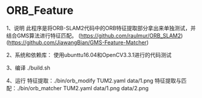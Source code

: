 # ORB_Feature

1、说明
此程序是将ORB-SLAM2代码中的ORB特征提取部分拿出来单独测试，并结合GMS算法进行特征匹配。
(https://github.com/raulmur/ORB_SLAM2)
(https://github.com/JiawangBian/GMS-Feature-Matcher)

2、系统和依赖库：
使用ubunttu16.04和OpenCV3.3.1进行的代码测试

3、编译
./build.sh

4、运行
特征提取：./bin/orb_modify TUM2.yaml data/1.png 
特征提取与匹配：./bin/orb_matcher TUM2.yaml data/1.png data/2.png
